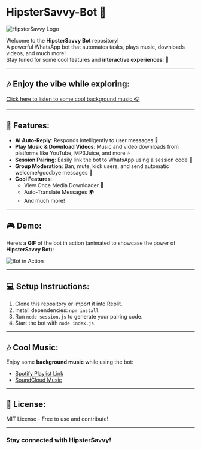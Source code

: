 # HipsterSavvy-Bot 🎵

![HipsterSavvy Logo](HipsterSavvy-Logo.png)

Welcome to the **HipsterSavvy Bot** repository!  
A powerful WhatsApp bot that automates tasks, plays music, downloads videos, and much more!  
Stay tuned for some cool features and **interactive experiences**! 🚀

---

## 🎶 Enjoy the vibe while exploring:

[Click here to listen to some cool background music 🎧](https://www.youtube.com/watch?v=dQw4w9WgXcQ)

---

## 🚀 Features:

- **AI Auto-Reply**: Responds intelligently to user messages 🤖
- **Play Music & Download Videos**: Music and video downloads from platforms like YouTube, MP3Juice, and more 🎶
- **Session Pairing**: Easily link the bot to WhatsApp using a session code 🔗
- **Group Moderation**: Ban, mute, kick users, and send automatic welcome/goodbye messages 👥
- **Cool Features**:
  - View Once Media Downloader 📸
  - Auto-Translate Messages 🌍
  - And much more!

---

## 🎮 Demo:

Here’s a **GIF** of the bot in action (animated to showcase the power of **HipsterSavvy Bot**):

![Bot in Action](https://media.giphy.com/media/XYZ123giphy.gif)

---

## 💻 Setup Instructions:

1. Clone this repository or import it into Replit.
2. Install dependencies: `npm install`
3. Run `node session.js` to generate your pairing code.
4. Start the bot with `node index.js`.

---

## 🎶 Cool Music:

Enjoy some **background music** while using the bot:
- [Spotify Playlist Link](https://open.spotify.com/playlist/XYZ123)
- [SoundCloud Music](https://soundcloud.com/xyz)

---

## 📜 License:

MIT License - Free to use and contribute!

---

### **Stay connected with HipsterSavvy!**
